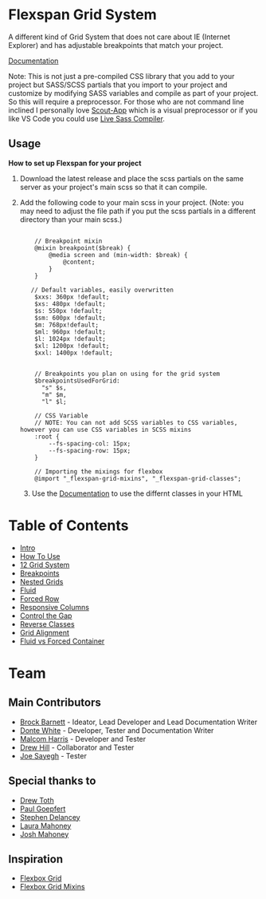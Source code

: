 # Flexspan Grid System

A different kind of Grid System that does not care about IE (Internet Explorer) and has adjustable breakpoints that match your project.

[Documentation](https://brockenstein.github.io/Flexspan-Grid-System/)

Note: This is not just a pre-compiled CSS library that you add to your project but SASS/SCSS partials that you import to your project and customize by modifying SASS variables and compile as part of your project. So this will require a preprocessor. For those who are not command line inclined I personally love [Scout-App](https://scout-app.io/) which is a visual preprocessor or if you like VS Code you could use [Live Sass Compiler](https://marketplace.visualstudio.com/items?itemName=glenn2223.live-sass).

## Usage
<b>How to set up Flexspan for your project</b>

1. Download the latest release and place the scss partials on the same server as your project's main scss so that it can compile.

2. Add the following code to your main scss in your project. (Note: you may need to adjust the file path if you put the scss partials in a different directory than your main scss.)

    ```
    
        // Breakpoint mixin
        @mixin breakpoint($break) {
            @media screen and (min-width: $break) {
                @content;
            }
        }
    
       // Default variables, easily overwritten
        $xxs: 360px !default;
        $xs: 480px !default;
        $s: 550px !default; 
        $sm: 600px !default;
        $m: 768px!default;
        $ml: 960px !default;
        $l: 1024px !default;
        $xl: 1200px !default;
        $xxl: 1400px !default; 
        
        
        // Breakpoints you plan on using for the grid system
        $breakpointsUsedForGrid:
          "s" $s,
          "m" $m,
          "l" $l;
        
        // CSS Variable
        // NOTE: You can not add SCSS variables to CSS variables, however you can use CSS variables in SCSS mixins
        :root {
            --fs-spacing-col: 15px;
            --fs-spacing-row: 15px;
        }
        
        // Importing the mixings for flexbox
        @import "_flexspan-grid-mixins", "_flexspan-grid-classes";
    ```

    3. Use the [Documentation](https://brockenstein.github.io/Flexspan-Grid-System/) to use the differnt classes in your HTML





# Table of Contents
* [Intro](https://brockenstein.github.io/Flexspan-Grid-System/#intro)
* [How To Use](https://brockenstein.github.io/Flexspan-Grid-System/#instuctions)
* [12 Grid System](https://brockenstein.github.io/Flexspan-Grid-System/#grid-system)
* [Breakpoints](https://brockenstein.github.io/Flexspan-Grid-System/#breakpoint)
* [Nested Grids](https://brockenstein.github.io/Flexspan-Grid-System/#nested-gril)
* [Fluid](https://brockenstein.github.io/Flexspan-Grid-System/#fluid)
* [Forced Row](https://brockenstein.github.io/Flexspan-Grid-System/#forced-row)
* [Responsive Columns](https://brockenstein.github.io/Flexspan-Grid-System/#responsive-column)
* [Control the Gap](https://brockenstein.github.io/Flexspan-Grid-System/#gap)
* [Reverse Classes](https://brockenstein.github.io/Flexspan-Grid-System/#reverse)
* [Grid Alignment](https://brockenstein.github.io/Flexspan-Grid-System/#alignment)
* [Fluid vs Forced Container](https://brockenstein.github.io/Flexspan-Grid-System/#fluid-forced)

# Team
## Main Contributors
* [Brock Barnett](https://github.com/Brockenstein) - Ideator, Lead Developer and Lead Documentation Writer
* [Donte White](https://github.com/dwhite02) - Developer, Tester and Documentation Writer
* [Malcom Harris](https://github.com/harrismalcolm) - Developer and Tester
* [Drew Hill](https://github.com/drewhilltmp) - Collaborator and Tester
* [Joe Sayegh](https://github.com/joesayegh) - Tester

## Special thanks to
* [Drew Toth](https://github.com/drew-git-tmp)
* [Paul Goepfert](https://github.com/pgoepfert)
* [Stephen Delancey](https://github.com/stephendelancey)
* [Laura Mahoney](https://github.com/lmahoney1218)
* [Josh Mahoney](https://github.com/jkmahoney)


## Inspiration
* [Flexbox Grid](https://github.com/kristoferjoseph/flexboxgrid)
* [Flexbox Grid Mixins](https://github.com/thingsym/flexbox-grid-mixins)
